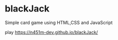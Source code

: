 # blackJack
Simple card game using HTML,CSS and JavaScript

play https://n451m-dev.github.io/blackJack/

